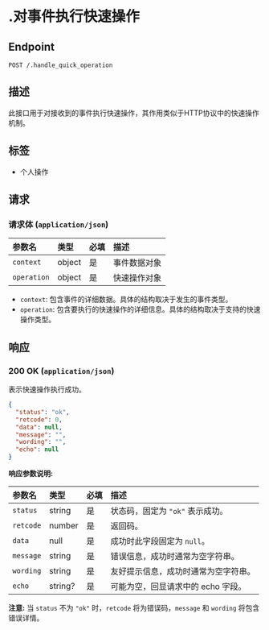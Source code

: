 # .对事件执行快速操作

## Endpoint

`POST /.handle_quick_operation`

## 描述

此接口用于对接收到的事件执行快速操作，其作用类似于HTTP协议中的快速操作机制。

## 标签

*   个人操作

## 请求

### 请求体 (`application/json`)

| 参数名      | 类型   | 必填 | 描述         |
| :---------- | :----- | :--- | :----------- |
| `context`   | object | 是   | 事件数据对象 |
| `operation` | object | 是   | 快速操作对象 |

*   `context`: 包含事件的详细数据。具体的结构取决于发生的事件类型。
*   `operation`: 包含要执行的快速操作的详细信息。具体的结构取决于支持的快速操作类型。

## 响应

### 200 OK (`application/json`)

表示快速操作执行成功。

```json
{
  "status": "ok",
  "retcode": 0,
  "data": null,
  "message": "",
  "wording": "",
  "echo": null
}
```

**响应参数说明:**

| 参数名    | 类型    | 必填 | 描述                                    |
| :-------- | :------ | :--- | :-------------------------------------- |
| `status`  | string  | 是   | 状态码，固定为 `"ok"` 表示成功。        |
| `retcode` | number  | 是   | 返回码。                                |
| `data`    | null    | 是   | 成功时此字段固定为 `null`。             |
| `message` | string  | 是   | 错误信息，成功时通常为空字符串。        |
| `wording` | string  | 是   | 友好提示信息，成功时通常为空字符串。    |
| `echo`    | string? | 是   | 可能为空，回显请求中的 echo 字段。      |

**注意:** 当 `status` 不为 `"ok"` 时，`retcode` 将为错误码，`message` 和 `wording` 将包含错误详情。